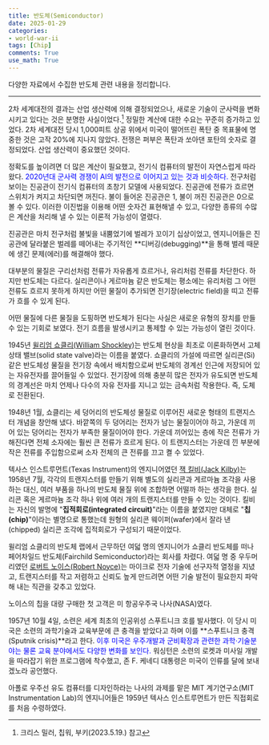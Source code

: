 ```yaml
---
title: 반도체(Semiconductor)
date: 2025-01-29
categories: 
- world-war-ii
tags: [Chip]
comments: True
use_math: True
---
```






다양한 자료에서 수집한 반도체 관련 내용을 정리합니다.

---

2차 세계대전의 결과는 산업 생산력에 의해 결정되었으나, 새로운 기술이 군사력을 변화시키고 있다는 것은 분명한 사실이었다.[^1] 정밀한 계산에 대한 수요는 꾸준히 증가하고 있었다. 2차 세계대전 당시 1,000피트 상공 위에서 미국이 떨어뜨린 폭탄 중 목표물에 명중한 것은 고작 20%에 지나지 않았다. 전쟁은 퍼부은 폭탄과 쏘아댄 포탄의 숫자로 결정되었다. 산업 생산력이 중요했던 것이다.

정확도를 높이려면 더 많은 계산이 필요했고, 전기식 컴퓨터의 발전이 자연스럽게 따라왔다. <span style="color:blue"> 2020년대 군사력 경쟁이 AI의 발전으로 이어지고 있는 것과 비슷하다.</span>  전구처럼 보이는 진공관이 전기식 컴퓨터의 초창기 모델에 사용되었다. 진공관에 전류가 흐르면 스위치가 켜지고 차단되면 꺼진다. 불이 들어온 진공관은 1, 불이 꺼진 진공관은 0으로 볼 수 있다. 이러한 이진법을 이용해 어떤 숫자건 표현해낼 수 있고, 다양한 종류의 수많은 계산을 처리해 낼 수 있는 이론적 가능성이 열렸다. 

진공관은 마치 전구처럼 불빛을 내뿜었기에 벌레가 꼬이기 십상이었고, 엔지니어들은 진공관에 달라붙은 벌레를 떼어내는 주기적인 **디버깅(debugging)**을 통해 벌레 때문에 생긴 문제(에러)를 해결해야 했다.

대부분의 물질은 구리선처럼 전류가 자유롭게 흐르거나, 유리처럼 전류를 차단한다. 하지만 반도체는 다르다. 실리콘이나 게르마늄 같은 반도체는 평소에는 유리처럼 그 어떤 전류도 흐르지 못하게 하지만 어떤 물질이 추가되면 전기장(electric field)을 띠고 전류가 흐를 수 있게 된다.

어떤 물질에 다른 물질을 도핑하면 반도체가 된다는 사실은 새로운 유형의 장치를 만들 수 있는 기회로 보였다. 전기 흐름을 발생시키고 통제할 수 있는 가능성이 열린 것이다.

1945년 [윌리엄 쇼클리(William Shockley)](https://ko.wikipedia.org/wiki/%EC%9C%8C%EB%A6%AC%EC%97%84_%EC%87%BC%ED%81%B4%EB%A6%AC)는 반도체 현상을 최초로 이론화하면서 고체 상태 밸브(solid state valve)라는 이름을 붙였다. 쇼클리의 가설에 따르면 실리콘(Si) 같은 반도체성 물질을 전기장 속에서 배치함으로써 반도체의 경계선 인근에 저장되어 있는 자유전자를 끌어들일 수 있었다. 전기장에 의해 충분히 많은 전자가 유도되면 반도체의 경계선은 마치 언제나 다수의 자유 전자를 지니고 있는 금속처럼 작용한다. 즉, 도체로 전환된다.

1948년 1월, 쇼클리는 세 덩어리의 반도체성 물질로 이루어진 새로운 형태의 트랜지스터 개념을 창안해 냈다. 바깥쪽의 두 덩어리는 전자가 남는 물질이어야 하고, 가운데 끼어 있는 덩어리는 전자가 부족한 물질이어야 한다. 가운데 끼어있는 층에 작은 전류가 가해진다면 전체 소자에는 훨씬 큰 전류가 흐르게 된다. 이 트랜지스터는 가운데 낀 부분에 작은 전류를 주입함으로써 소자 전체의 큰 전류를 끄고 켤 수 있었다. 

텍사스 인스트루먼트(Texas Instrument)의 엔지니어였던 [잭 킬비(Jack Kilby)](https://ko.wikipedia.org/wiki/%EC%9E%AD_%ED%82%AC%EB%B9%84)는 1958년 7월, 각각의 트랜지스터를 만들기 위해 별도의 실리콘과 게르마늄 조각을 사용하는 대신, 여러 부품을 하나의 반도체 물질 위에 조합하면 어떨까 하는 생각을 한다. 실리콘 혹은 게르마늄 조각 하나 위에 여러 개의 트랜지스터를 만들 수 있는 것이다. 킬비는 자신의 발명에 "**집적회로(integrated circuit)**"라는 이름을 붙였지만 대체로 "**칩(chip)**"이라는 별명으로 통했는데 원형의 실리콘 웨이퍼(wafer)에서 잘라 낸(chipped) 실리콘 조각에 집적회로가 구성되기 때문이었다.

윌리엄 쇼클리의 반도체 랩에서 근무하던 여덟 명의 엔지니어가 쇼클리 반도체를 떠나 페어차일드 반도체(Fairchild Semiconductor)라는 회사를 차렸다. 여덟 명 중 우두머리였던 [로버트 노이스(Robert Noyce)](https://ko.wikipedia.org/wiki/%EB%A1%9C%EB%B2%84%ED%8A%B8_%EB%85%B8%EC%9D%B4%EC%8A%A4)는 마이크로 전자 기술에 선구자적 열정을 지녔고, 트랜지스터를 작고 저렴하고 신뢰도 높게 만드려면 어떤 기술 발전이 필요한지 파악해 내는 직관을 갖추고 있었다.

노이스의 칩을 대량 구매한 첫 고객은 미 항공우주국 나사(NASA)였다. 

1957년 10월 4일, 소련은 세계 최초의 인공위성 스푸트니크 호를 발사했다. 이 당시 미국은 소련의 과학기술과 교육부문에 큰 충격을 받았다고 하며 이를 **스푸트니크 충격(Sputnik crisis)**라고 한다. <span style= "color: blue">이후 미국은 우주개발과 군비확장과 관련한 과학·기술분야는 물론 교육 분야에서도 다양한 변화를 보인다.</span> 워싱턴은 소련의 로켓과 미사일 개발을 따라잡기 위한 프로그램에 착수했고, 존 F. 케네디 대통령은 미국이 인류를 달에 보내겠노라 공언했다.

아폴로 우주선 유도 컴퓨터를 디자인하라는 나사의 과제를 맡은 MIT 계기연구소(MIT Instrumentation Lab)의 엔지니어들은 1959년 텍사스 인스트루먼트가 만든 직접회로를 처음 수령하였다.







[^1]: 크리스 밀러, 칩워, 부키(2023.5.19.) 참고







